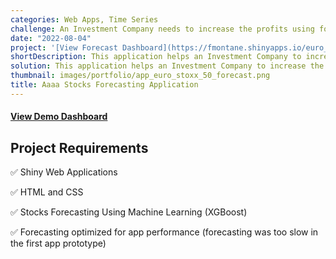 ```yaml
---
categories: Web Apps, Time Series
challenge: An Investment Company needs to increase the profits using forecasts of the "Euro Stoxx 50" stocks, the 50 leading stocks in the Eurozone. 
date: "2022-08-04"
project: '[View Forecast Dashboard](https://fmontane.shinyapps.io/euro_stoxx_50_forecast_app/)'
shortDescription: This application helps an Investment Company to increase the profits identifying trends in the "Euro Stoxx 50" stocks, the 50 leading stocks in the Eurozone.
solution: This application helps an Investment Company to increase the profits identifying trends in the "Euro Stoxx 50" stocks using Machine Learning.
thumbnail: images/portfolio/app_euro_stoxx_50_forecast.png
title: Aaaa Stocks Forecasting Application
---
```




#### [View Demo Dashboard](https://fmontane.shinyapps.io/euro_stoxx_50_forecast_app/)

## Project Requirements

✅ Shiny Web Applications

✅ HTML and CSS

✅ Stocks Forecasting Using Machine Learning (XGBoost)

✅ Forecasting optimized for app performance (forecasting was too slow in the first app prototype)



